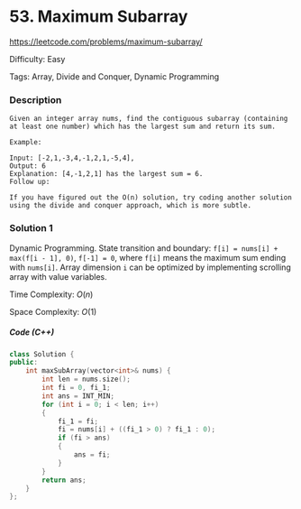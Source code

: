 # 53. Maximum Subarray

<https://leetcode.com/problems/maximum-subarray/>

Difficulty: Easy

Tags: Array, Divide and Conquer, Dynamic Programming

### Description
```plain
Given an integer array nums, find the contiguous subarray (containing at least one number) which has the largest sum and return its sum.

Example:

Input: [-2,1,-3,4,-1,2,1,-5,4],
Output: 6
Explanation: [4,-1,2,1] has the largest sum = 6.
Follow up:

If you have figured out the O(n) solution, try coding another solution using the divide and conquer approach, which is more subtle.
```

### Solution 1
Dynamic Programming. State transition and boundary:
`f[i] = nums[i] + max(f[i - 1], 0)`,
`f[-1] = 0`,
where `f[i]` means the maximum sum ending with `nums[i]`. Array dimension `i` can be optimized by implementing scrolling array with value variables.

Time Complexity: $O(n)$

Space Complexity: $O(1)$

##### Code (C++)
```cpp
class Solution {
public:
    int maxSubArray(vector<int>& nums) {
        int len = nums.size();
        int fi = 0, fi_1;
        int ans = INT_MIN;
        for (int i = 0; i < len; i++)
        {
            fi_1 = fi;
            fi = nums[i] + ((fi_1 > 0) ? fi_1 : 0);
            if (fi > ans)
            {
                ans = fi;
            }
        }
        return ans;
    }
};
```
